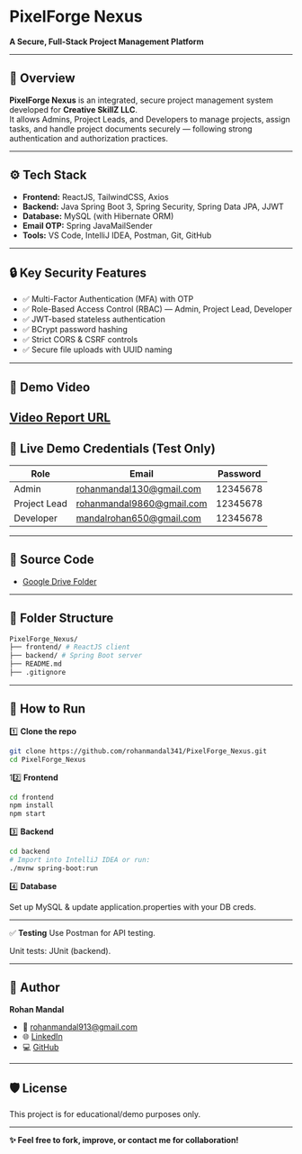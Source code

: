 # PixelForge Nexus

**A Secure, Full-Stack Project Management Platform**


---

## 📌 Overview

**PixelForge Nexus** is an integrated, secure project management system developed for **Creative SkillZ LLC**.  
It allows Admins, Project Leads, and Developers to manage projects, assign tasks, and handle project documents securely — following strong authentication and authorization practices.

---

## ⚙️ **Tech Stack**

- **Frontend:** ReactJS, TailwindCSS, Axios
- **Backend:** Java Spring Boot 3, Spring Security, Spring Data JPA, JJWT
- **Database:** MySQL (with Hibernate ORM)
- **Email OTP:** Spring JavaMailSender
- **Tools:** VS Code, IntelliJ IDEA, Postman, Git, GitHub

---

## 🔒 **Key Security Features**

- ✅ Multi-Factor Authentication (MFA) with OTP
- ✅ Role-Based Access Control (RBAC) — Admin, Project Lead, Developer
- ✅ JWT-based stateless authentication
- ✅ BCrypt password hashing
- ✅ Strict CORS & CSRF controls
- ✅ Secure file uploads with UUID naming

---

## 🎥 Demo Video

[Video Report URL](https://drive.google.com/file/d/1AlBnzOyDnux5O37mYVNS2wEhBWTy4xm5/view?usp=sharing)
---

## 🚀 **Live Demo Credentials (Test Only)**

| Role         | Email                           | Password |
|--------------|---------------------------------|----------|
| Admin        | rohanmandal130@gmail.com        | 12345678 |
| Project Lead | rohanmandal9860@gmail.com       | 12345678 |
| Developer    | mandalrohan650@gmail.com        | 12345678 |

---

## 📁 **Source Code**

- [Google Drive Folder](https://drive.google.com/drive/folders/1VT9evKEdgrjUQeppong2TfoSJy5A3Kx9?usp=sharing)

---

## 📂 **Folder Structure**

```bash
PixelForge_Nexus/
├── frontend/ # ReactJS client
├── backend/ # Spring Boot server
├── README.md
├── .gitignore
```


---

## 🚦 **How to Run**

1️⃣ **Clone the repo**

```bash
git clone https://github.com/rohanmandal341/PixelForge_Nexus.git
cd PixelForge_Nexus
```

1️2️⃣ **Frontend**

```bash
cd frontend
npm install
npm start

```

3️⃣  **Backend**

```bash
cd backend
# Import into IntelliJ IDEA or run:
./mvnw spring-boot:run

```
4️⃣  **Database**

Set up MySQL & update application.properties with your DB creds.

---
✅ **Testing**
Use Postman for API testing.

Unit tests: JUnit (backend).

---

## 📜 **Author**

**Rohan Mandal**

* 📧 [rohanmandal913@gmail.com](mailto:rohanmandal913@gmail.com)
* 🌐 [LinkedIn](https://www.linkedin.com/in/rohan-mandal-3596a9257)
* 💻 [GitHub](https://github.com/rohanmandal341)

---

## 🛡️ **License**

This project is for educational/demo purposes only.

---

**✨ Feel free to fork, improve, or contact me for collaboration!**

